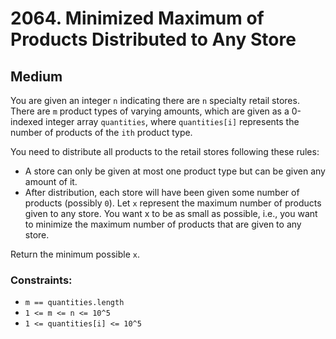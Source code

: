 # 2064. Minimized Maximum of Products Distributed to Any Store

## Medium

You are given an integer `n` indicating there are `n` specialty retail stores. There are `m` product types of varying
amounts, which are given as a 0-indexed integer array `quantities`, where `quantities[i]` represents the number of
products of the `ith` product type.

You need to distribute all products to the retail stores following these rules:

- A store can only be given at most one product type but can be given any amount of it.
- After distribution, each store will have been given some number of products (possibly `0`). Let `x` represent the
  maximum number of products given to any store. You want x to be as small as possible, i.e., you want to minimize the
  maximum number of products that are given to any store.

Return the minimum possible `x`.

### Constraints:

- `m == quantities.length`
- `1 <= m <= n <= 10^5`
- `1 <= quantities[i] <= 10^5`
